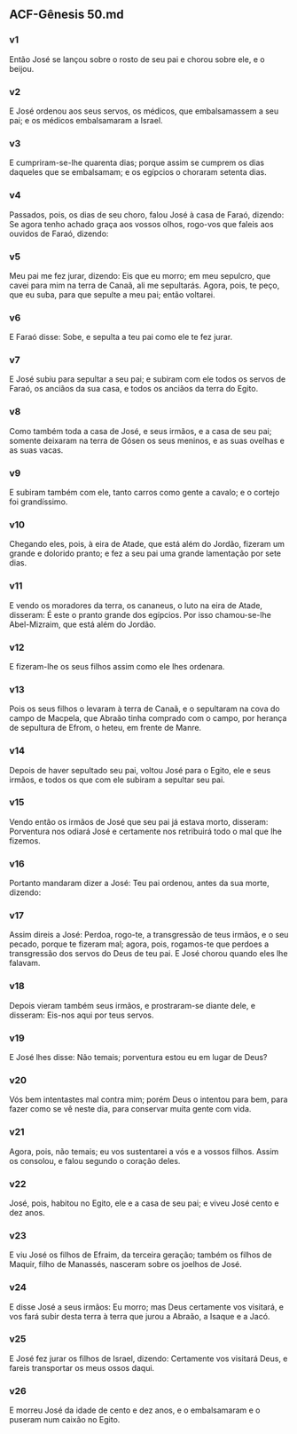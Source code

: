 ## ACF-Gênesis 50.md
### v1
 Então José se lançou sobre o rosto de seu pai e chorou sobre ele, e o beijou.
### v2
 E José ordenou aos seus servos, os médicos, que embalsamassem a seu pai; e os médicos embalsamaram a Israel.
### v3
 E cumpriram-se-lhe quarenta dias; porque assim se cumprem os dias daqueles que se embalsamam; e os egípcios o choraram setenta dias.
### v4
 Passados, pois, os dias de seu choro, falou José à casa de Faraó, dizendo: Se agora tenho achado graça aos vossos olhos, rogo-vos que faleis aos ouvidos de Faraó, dizendo:
### v5
 Meu pai me fez jurar, dizendo: Eis que eu morro; em meu sepulcro, que cavei para mim na terra de Canaã, ali me sepultarás. Agora, pois, te peço, que eu suba, para que sepulte a meu pai; então voltarei.
### v6
 E Faraó disse: Sobe, e sepulta a teu pai como ele te fez jurar.
### v7
 E José subiu para sepultar a seu pai; e subiram com ele todos os servos de Faraó, os anciãos da sua casa, e todos os anciãos da terra do Egito.
### v8
 Como também toda a casa de José, e seus irmãos, e a casa de seu pai; somente deixaram na terra de Gósen os seus meninos, e as suas ovelhas e as suas vacas.
### v9
 E subiram também com ele, tanto carros como gente a cavalo; e o cortejo foi grandíssimo.
### v10
 Chegando eles, pois, à eira de Atade, que está além do Jordão, fizeram um grande e dolorido pranto; e fez a seu pai uma grande lamentação por sete dias.
### v11
 E vendo os moradores da terra, os cananeus, o luto na eira de Atade, disseram: É este o pranto grande dos egípcios. Por isso chamou-se-lhe Abel-Mizraim, que está além do Jordão.
### v12
 E fizeram-lhe os seus filhos assim como ele lhes ordenara.
### v13
 Pois os seus filhos o levaram à terra de Canaã, e o sepultaram na cova do campo de Macpela, que Abraão tinha comprado com o campo, por herança de sepultura de Efrom, o heteu, em frente de Manre.
### v14
 Depois de haver sepultado seu pai, voltou José para o Egito, ele e seus irmãos, e todos os que com ele subiram a sepultar seu pai.
### v15
 Vendo então os irmãos de José que seu pai já estava morto, disseram: Porventura nos odiará José e certamente nos retribuirá todo o mal que lhe fizemos.
### v16
 Portanto mandaram dizer a José: Teu pai ordenou, antes da sua morte, dizendo:
### v17
 Assim direis a José: Perdoa, rogo-te, a transgressão de teus irmãos, e o seu pecado, porque te fizeram mal; agora, pois, rogamos-te que perdoes a transgressão dos servos do Deus de teu pai. E José chorou quando eles lhe falavam.
### v18
 Depois vieram também seus irmãos, e prostraram-se diante dele, e disseram: Eis-nos aqui por teus servos.
### v19
 E José lhes disse: Não temais; porventura estou eu em lugar de Deus?
### v20
 Vós bem intentastes mal contra mim; porém Deus o intentou para bem, para fazer como se vê neste dia, para conservar muita gente com vida.
### v21
 Agora, pois, não temais; eu vos sustentarei a vós e a vossos filhos. Assim os consolou, e falou segundo o coração deles.
### v22
 José, pois, habitou no Egito, ele e a casa de seu pai; e viveu José cento e dez anos.
### v23
 E viu José os filhos de Efraim, da terceira geração; também os filhos de Maquir, filho de Manassés, nasceram sobre os joelhos de José.
### v24
 E disse José a seus irmãos: Eu morro; mas Deus certamente vos visitará, e vos fará subir desta terra à terra que jurou a Abraão, a Isaque e a Jacó.
### v25
 E José fez jurar os filhos de Israel, dizendo: Certamente vos visitará Deus, e fareis transportar os meus ossos daqui.
### v26
 E morreu José da idade de cento e dez anos, e o embalsamaram e o puseram num caixão no Egito.
